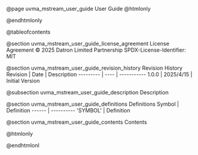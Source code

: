 @page uvma_mstream_user_guide User Guide
@htmlonly
<div class="autonumbering">
@endhtmlonly


@tableofcontents


@section uvma_mstream_user_guide_license_agreement License Agreement
© 2025 Datron Limited Partnership
SPDX-License-Identifier: MIT


@section uvma_mstream_user_guide_revision_history Revision History
Revision  | Date | Description
--------- | ---- | -----------
1.0.0 | 2025/4/15 | Initial Version

@subsection uvma_mstream_user_guide_description Description


@section uvma_mstream_user_guide_definitions Definitions
Symbol | Definition
------ | ----------
 'SYMBOL' | Definition


@section uvma_mstream_user_guide_contents Contents


@htmlonly
</div>
@endhtmlonl